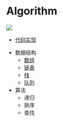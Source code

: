 # Algorithm

![](http://hbimg.huabanimg.com/63ee378cb5ed27a1b0ecd89d88b1acaa639f8e801e055-PJmyNp_fw658)

* [代码实现](https://github.com/luvsunlight/algorithm/tree/master/code)

-   数据结构
    -   [数组](https://github.com/luvsunlight/algorithm/tree/master/%E6%95%B0%E7%BB%84)
    -   [链表](https://github.com/luvsunlight/algorithm/tree/master/%E9%93%BE%E8%A1%A8)
    -   [栈](https://github.com/luvsunlight/algorithm/tree/master/%E6%A0%88)
    -   [队列](https://github.com/luvsunlight/algorithm/tree/master/%E9%98%9F%E5%88%97)
-   算法
    -   递归
    -   排序
    -   查找
